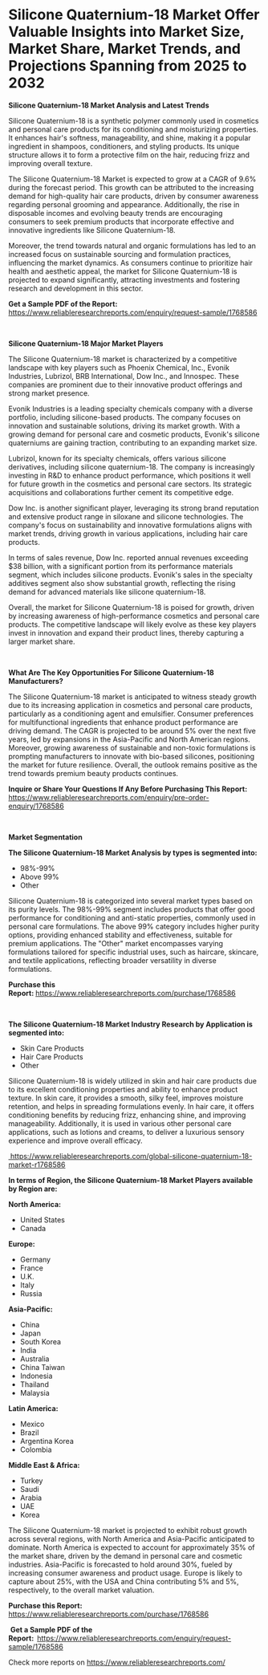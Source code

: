 <p><h1>Silicone Quaternium-18 Market Offer Valuable Insights into Market Size, Market Share, Market Trends, and Projections Spanning from 2025 to 2032</h1></p><p><strong>Silicone Quaternium-18 Market Analysis and Latest Trends</strong></p>
<p><p>Silicone Quaternium-18 is a synthetic polymer commonly used in cosmetics and personal care products for its conditioning and moisturizing properties. It enhances hair's softness, manageability, and shine, making it a popular ingredient in shampoos, conditioners, and styling products. Its unique structure allows it to form a protective film on the hair, reducing frizz and improving overall texture.</p><p>The Silicone Quaternium-18 Market is expected to grow at a CAGR of 9.6% during the forecast period. This growth can be attributed to the increasing demand for high-quality hair care products, driven by consumer awareness regarding personal grooming and appearance. Additionally, the rise in disposable incomes and evolving beauty trends are encouraging consumers to seek premium products that incorporate effective and innovative ingredients like Silicone Quaternium-18.</p><p>Moreover, the trend towards natural and organic formulations has led to an increased focus on sustainable sourcing and formulation practices, influencing the market dynamics. As consumers continue to prioritize hair health and aesthetic appeal, the market for Silicone Quaternium-18 is projected to expand significantly, attracting investments and fostering research and development in this sector.</p></p>
<p><strong>Get a Sample PDF of the Report:&nbsp;</strong> <a href="https://www.reliableresearchreports.com/enquiry/request-sample/1768586?utm_campaign=3110&utm_medium=2&utm_source=Github&utm_content=ia&utm_term=03042025&utm_id=silicone-quaternium-18">https://www.reliableresearchreports.com/enquiry/request-sample/1768586</a></p>
<p>&nbsp;</p>
<p><strong>Silicone Quaternium-18 Major Market Players</strong></p>
<p><p>The Silicone Quaternium-18 market is characterized by a competitive landscape with key players such as Phoenix Chemical, Inc., Evonik Industries, Lubrizol, BRB International, Dow Inc., and Innospec. These companies are prominent due to their innovative product offerings and strong market presence.</p><p>Evonik Industries is a leading specialty chemicals company with a diverse portfolio, including silicone-based products. The company focuses on innovation and sustainable solutions, driving its market growth. With a growing demand for personal care and cosmetic products, Evonik's silicone quaterniums are gaining traction, contributing to an expanding market size.</p><p>Lubrizol, known for its specialty chemicals, offers various silicone derivatives, including silicone quaternium-18. The company is increasingly investing in R&D to enhance product performance, which positions it well for future growth in the cosmetics and personal care sectors. Its strategic acquisitions and collaborations further cement its competitive edge.</p><p>Dow Inc. is another significant player, leveraging its strong brand reputation and extensive product range in siloxane and silicone technologies. The company's focus on sustainability and innovative formulations aligns with market trends, driving growth in various applications, including hair care products.</p><p>In terms of sales revenue, Dow Inc. reported annual revenues exceeding $38 billion, with a significant portion from its performance materials segment, which includes silicone products. Evonik's sales in the specialty additives segment also show substantial growth, reflecting the rising demand for advanced materials like silicone quaternium-18.</p><p>Overall, the market for Silicone Quaternium-18 is poised for growth, driven by increasing awareness of high-performance cosmetics and personal care products. The competitive landscape will likely evolve as these key players invest in innovation and expand their product lines, thereby capturing a larger market share.</p></p>
<p>&nbsp;</p>
<p><strong>What Are The Key Opportunities For Silicone Quaternium-18 Manufacturers?</strong></p>
<p><p>The Silicone Quaternium-18 market is anticipated to witness steady growth due to its increasing application in cosmetics and personal care products, particularly as a conditioning agent and emulsifier. Consumer preferences for multifunctional ingredients that enhance product performance are driving demand. The CAGR is projected to be around 5% over the next five years, led by expansions in the Asia-Pacific and North American regions. Moreover, growing awareness of sustainable and non-toxic formulations is prompting manufacturers to innovate with bio-based silicones, positioning the market for future resilience. Overall, the outlook remains positive as the trend towards premium beauty products continues.</p></p>
<p><strong>Inquire or Share Your Questions If Any Before Purchasing This Report:</strong> <a href="https://www.reliableresearchreports.com/enquiry/pre-order-enquiry/1768586?utm_campaign=3110&utm_medium=2&utm_source=Github&utm_content=ia&utm_term=03042025&utm_id=silicone-quaternium-18">https://www.reliableresearchreports.com/enquiry/pre-order-enquiry/1768586</a></p>
<p>&nbsp;</p>
<p><strong>Market Segmentation</strong></p>
<p><strong>The Silicone Quaternium-18 Market Analysis by types is segmented into:</strong></p>
<p><ul><li>98%-99%</li><li>Above 99%</li><li>Other</li></ul></p>
<p><p>Silicone Quaternium-18 is categorized into several market types based on its purity levels. The 98%-99% segment includes products that offer good performance for conditioning and anti-static properties, commonly used in personal care formulations. The above 99% category includes higher purity options, providing enhanced stability and effectiveness, suitable for premium applications. The "Other" market encompasses varying formulations tailored for specific industrial uses, such as haircare, skincare, and textile applications, reflecting broader versatility in diverse formulations.</p></p>
<p><strong>Purchase this Report:&nbsp;</strong><a href="https://www.reliableresearchreports.com/purchase/1768586?utm_campaign=3110&utm_medium=2&utm_source=Github&utm_content=ia&utm_term=03042025&utm_id=silicone-quaternium-18">https://www.reliableresearchreports.com/purchase/1768586</a></p>
<p>&nbsp;</p>
<p><strong>The Silicone Quaternium-18 Market Industry Research by Application is segmented into:</strong></p>
<p><ul><li>Skin Care Products</li><li>Hair Care Products</li><li>Other</li></ul></p>
<p><p>Silicone Quaternium-18 is widely utilized in skin and hair care products due to its excellent conditioning properties and ability to enhance product texture. In skin care, it provides a smooth, silky feel, improves moisture retention, and helps in spreading formulations evenly. In hair care, it offers conditioning benefits by reducing frizz, enhancing shine, and improving manageability. Additionally, it is used in various other personal care applications, such as lotions and creams, to deliver a luxurious sensory experience and improve overall efficacy.</p></p>
<p><a href="https://www.reliableresearchreports.com/global-silicone-quaternium-18-market-r1768586?utm_campaign=3110&utm_medium=2&utm_source=Github&utm_content=ia&utm_term=03042025&utm_id=silicone-quaternium-18">&nbsp;https://www.reliableresearchreports.com/global-silicone-quaternium-18-market-r1768586</a></p>
<p><strong>In terms of Region, the Silicone Quaternium-18 Market Players available by Region are:</strong></p>
<p>
    <p> <strong> North America: </strong>
        <ul>
            <li>United States</li>
            <li>Canada</li>
        </ul>
        </p> 
    <p> <strong> Europe: </strong>
        <ul>
            <li>Germany</li>
            <li>France</li>
            <li>U.K.</li>
            <li>Italy</li>
            <li>Russia</li>
        </ul>
        </p> 
    <p> <strong> Asia-Pacific: </strong>
        <ul>
            <li>China</li>
            <li>Japan</li>
            <li>South Korea</li>
            <li>India</li>
            <li>Australia</li>
            <li>China Taiwan</li>
            <li>Indonesia</li>
            <li>Thailand</li>
            <li>Malaysia</li>
        </ul>
        </p> 
    <p> <strong> Latin America: </strong>
        <ul>
            <li>Mexico</li>
            <li>Brazil</li>
            <li>Argentina Korea</li>
            <li>Colombia</li>
        </ul>
        </p> 
    <p> <strong> Middle East & Africa: </strong>
        <ul>
            <li>Turkey</li>
            <li>Saudi</li>
            <li>Arabia</li>
            <li>UAE</li>
            <li>Korea</li>
        </ul>
    </p>
    </p>
<p><p>The Silicone Quaternium-18 market is projected to exhibit robust growth across several regions, with North America and Asia-Pacific anticipated to dominate. North America is expected to account for approximately 35% of the market share, driven by the demand in personal care and cosmetic industries. Asia-Pacific is forecasted to hold around 30%, fueled by increasing consumer awareness and product usage. Europe is likely to capture about 25%, with the USA and China contributing 5% and 5%, respectively, to the overall market valuation.</p></p>
<p><strong>Purchase this Report: </strong><a href="https://www.reliableresearchreports.com/purchase/1768586?utm_campaign=3110&utm_medium=2&utm_source=Github&utm_content=ia&utm_term=03042025&utm_id=silicone-quaternium-18">https://www.reliableresearchreports.com/purchase/1768586</a></p>
<p>&nbsp;<strong>Get a Sample PDF of the Report:&nbsp;&nbsp;</strong><a href="https://www.reliableresearchreports.com/enquiry/request-sample/1768586?utm_campaign=3110&utm_medium=2&utm_source=Github&utm_content=ia&utm_term=03042025&utm_id=silicone-quaternium-18">https://www.reliableresearchreports.com/enquiry/request-sample/1768586</a></p>
<p><strong></strong></p>
<p>Check more reports on <a href="https://www.reliableresearchreports.com/?utm_campaign=3110&utm_medium=2&utm_source=Github&utm_content=ia&utm_term=03042025&utm_id=silicone-quaternium-18">https://www.reliableresearchreports.com/</a></p>